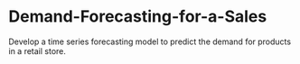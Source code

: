 # Demand-Forecasting-for-a-Sales
Develop a time series forecasting model to predict the demand for products in a retail store.

